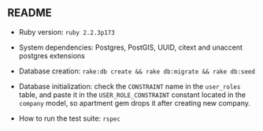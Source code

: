 ## README

* Ruby version: `ruby 2.2.3p173`

* System dependencies: Postgres, PostGIS, UUID, citext and unaccent postgres extensions

* Database creation: `rake:db create && rake db:migrate && rake db:seed`

* Database initialization: check the `CONSTRAINT` name in the `user_roles` table,
and paste it in the `USER_ROLE_CONSTRAINT` constant located in the `company`
model, so apartment gem drops it after creating new company.

* How to run the test suite: `rspec`
